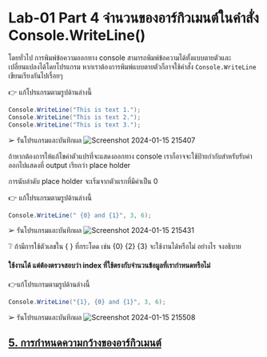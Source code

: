 # Lab-01 Part 4 จำนวนของอาร์กิวเมนต์ในคำสั่ง Console.WriteLine()

โดยทั่วไป การพิมพ์ข้อความออกทาง console สามารถพิมพ์ข้อความได้ทั้งแบบตายตัวและเปลี่ยนแปลงได้โดยโปรแกรม หากเราต้องการพิมพ์แบบตายตัวก็อาจใช้คำสั่ง `Console.WriteLine` เขียนเรียงกันไปเรื่อยๆ 

👉 แก้โปรแกรมตามรูปด้านล่างนี้

```csharp
Console.WriteLine("This is text 1.");
Console.WriteLine("This is text 2.");
Console.WriteLine("This is text 3.");
```

➢ รันโปรแกรมและบันทึกผล
![Screenshot 2024-01-15 215407](https://github.com/KanyakornPuengmon/03376836-OOP-2566-Lab-01/assets/144195697/b44a2853-0898-48db-b01b-35f161d12b09)



ถ้าหากต้องการให้แก้ไขค่าตัวแปรที่จะแสดงออกทาง console เราก็อาจจะใช้ป้ายกำกับสำหรับรับค่าออกไปแสดงที่ output เรียกว่า place holder

การนับลำดับ place holder จะเริ่มจากตัวแรกที่มีค่าเป็น 0

👉 แก้โปรแกรมตามรูปด้านล่างนี้

```csharp
Console.WriteLine(" {0} and {1}", 3, 6);
```

➢ รันโปรแกรมและบันทึกผล
![Screenshot 2024-01-15 215431](https://github.com/KanyakornPuengmon/03376836-OOP-2566-Lab-01/assets/144195697/96b809be-ed7b-4111-a43c-c469f96ece61)


❔ ถ้ามีการใช้ตัวเลขใน { } ที่กระโดด เช่น {0} {2} {3} จะใช้งานได้หรือไม่ อย่างไร จงอธิบาย
#### ใช้งานได้ แต่ต้องตรวจสอบว่า index ที่ใช้ตรงกับจำนวนข้อมูลที่เรากำหนดหรือไม่

👉แก้โปรแกรมตามรูปด้านล่างนี้

```csharp
Console.WriteLine("{1}, {0} and {1}", 3, 6);
```

➢ รันโปรแกรมและบันทึกผล
![Screenshot 2024-01-15 215508](https://github.com/KanyakornPuengmon/03376836-OOP-2566-Lab-01/assets/144195697/e4754dd4-c07c-4429-9c87-728aa3358502)

 
## [5. การกำหนดความกว้างของอาร์กิวเมนต์](./Lab-01-part-5-7.md)
